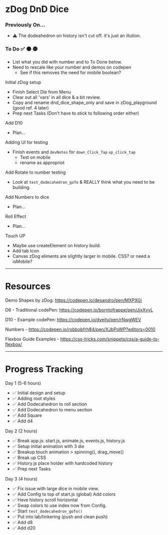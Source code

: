 # zDog DnD Dice

### Previously On...
- ⚠️ The dodeahedron on history isn't cut off. it's just an illution. 

### To Do ✅ 🟠 🟡
- List what you did with number and to To Done below.
- Need to rescale like your number and demos on codepen
  - See if this removes the need for mobile boolean?

Initial zDog setup
- Finish Select Die from Menu
- Clear out all 'vars' in all dice & a bit review.
- Copy and rename dnd_dice_shape_only and save in zDog_playground (good ref. 4 later)
- Prep next Tasks (Don't have to stick to following order either)

Add D10
- Plan...

Adding UI for testing
- Finish events and `devNotes` for `down_Click_Tap` `up_click_tap`
  - Test on mobile
  - rename as appropriot
  
Add Rotate to number testing
- Look at `test_dodecahedron_goTo` & REALLY think what you need to be building.

Add Numbers to dice
- Plan...

Roll Effect
- Plan...

Touch UP
- Maybe use createElement on history build.
- Add tab Icon
- Canvas zDog eliments are slightly larger in mobile. CSS? or need a isMobile?


----
# Resources

Demo Shapes by zDog: https://codepen.io/desandro/pen/MXPXGj

D6 - Traditional codePen: https://codepen.io/borntofrappe/pen/JjxXyyL

D10 - Example codePen: https://codepen.io/dyeity/pen/rNwgWEV

Numbers - https://codepen.io/robbobfrh84/pen/XJbPoWP?editors=0010

Flexbox Guide Examples - https://css-tricks.com/snippets/css/a-guide-to-flexbox/


----
# Progress Tracking
Day 1 (5-6 hours)
- ✅ Initial design and setup
- ✅ Adding root styles
- ✅ Add Dodecahedron to roll section
- ✅ Add Dodecahedron to menu section
- ✅ Add Square
- ✅ Add d4

Day 2 (2 hours)
- ✅ Break app.js: start.js, animate.js, events.js, history.js
- ✅ Setup initial animation with 3 die
- ✅ Breakup touch animation > spinning(), drag_move()
- ✅ Break up CSS
- ✅ History.js place holder with hardcoded history
- ✅ Prep next Tasks

Day 3 (4 hours)
- ✅ Fix issue with large dice in mobile view.
- ✅ Add Config to top of start.js (global) Add colors
- ✅ Have history scroll horizontal
- ✅ Swap colors to use index now from Config.
- ✅ Start `test_dodecahedron_goTo()`
- ✅ Put into lab/tinkering (push and clean push)
- ✅ Add d8
- ✅ Add d20 
